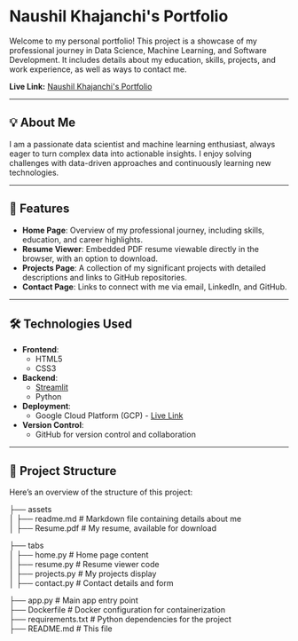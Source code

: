 # Naushil Khajanchi's Portfolio

Welcome to my personal portfolio! This project is a showcase of my professional journey in Data Science, Machine Learning, and Software Development. It includes details about my education, skills, projects, and work experience, as well as ways to contact me.

**Live Link:** [Naushil Khajanchi's Portfolio](https://portfolio-b2cyt3342a-wl.a.run.app/)

---

## 💡 About Me

I am a passionate data scientist and machine learning enthusiast, always eager to turn complex data into actionable insights. I enjoy solving challenges with data-driven approaches and continuously learning new technologies.

---

## 🎨 Features

- **Home Page**: Overview of my professional journey, including skills, education, and career highlights.
- **Resume Viewer**: Embedded PDF resume viewable directly in the browser, with an option to download.
- **Projects Page**: A collection of my significant projects with detailed descriptions and links to GitHub repositories.
- **Contact Page**: Links to connect with me via email, LinkedIn, and GitHub.

---

## 🛠️ Technologies Used

- **Frontend**:
  - HTML5
  - CSS3
- **Backend**:
  - [Streamlit](https://streamlit.io/)
  - Python
- **Deployment**:
  - Google Cloud Platform (GCP) - [Live Link](https://portfolio-b2cyt3342a-wl.a.run.app/)
- **Version Control**:
  - GitHub for version control and collaboration

---

## 📂 Project Structure

Here’s an overview of the structure of this project:  
  
├── assets  
│   ├── readme.md       # Markdown file containing details about me  
│   ├── Resume.pdf      # My resume, available for download  
  
├── tabs  
│   ├── home.py         # Home page content  
│   ├── resume.py       # Resume viewer code  
│   ├── projects.py     # My projects display  
│   ├── contact.py      # Contact details and form  
  
├── app.py              # Main app entry point  
├── Dockerfile          # Docker configuration for containerization  
├── requirements.txt    # Python dependencies for the project  
├── README.md           # This file  

